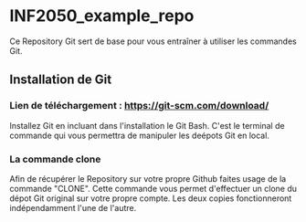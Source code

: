 # INF2050_example_repo
Ce Repository Git sert de base pour vous entraîner à utiliser les commandes Git.

## Installation de Git
### Lien de téléchargement : https://git-scm.com/download/
Installez Git en incluant dans l'installation le Git Bash. 
C'est le terminal de commande qui vous permettra de manipuler les deépots Git en local.

### La commande clone
Afin de récupérer le Repository sur votre propre Github faites usage de la commande "CLONE".
Cette commande vous permet d'effectuer un clone du dépot Git original sur votre propre compte.
Les deux copies fonctionneront indépendamment l'une de l'autre.
